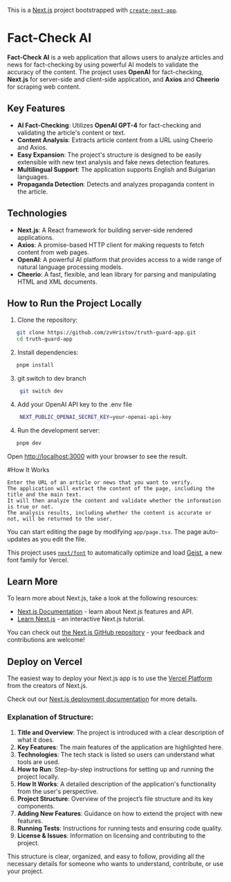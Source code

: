 This is a [Next.js](https://nextjs.org) project bootstrapped with [`create-next-app`](https://nextjs.org/docs/app/api-reference/cli/create-next-app).

# Fact-Check AI
**Fact-Check AI** is a web application that allows users to analyze articles and news for fact-checking by using powerful AI models to validate the accuracy of the content. The project uses **OpenAI** for fact-checking, **Next.js** for server-side and client-side application, and **Axios** and **Cheerio** for scraping web content.


## Key Features
- **AI Fact-Checking**: Utilizes **OpenAI GPT-4** for fact-checking and validating the article's content or text.
- **Content Analysis**: Extracts article content from a URL using Cheerio and Axios.
- **Easy Expansion**: The project's structure is designed to be easily extensible with new text analysis and fake news detection features.
- **Multilingual Support**: The application supports English and Bulgarian languages.
- **Propaganda Detection**: Detects and analyzes propaganda content in the article.

## Technologies

- **Next.js**: A React framework for building server-side rendered applications.
- **Axios**: A promise-based HTTP client for making requests to fetch content from web pages.
- **OpenAI**: A powerful AI platform that provides access to a wide range of natural language processing models.
- **Cheerio**: A fast, flexible, and lean library for parsing and manipulating HTML and XML documents.


## How to Run the Project Locally

1. Clone the repository:
```bash
   git clone https://github.com/zvHristov/truth-guard-app.git
   cd truth-guard-app
   ```
2. Install dependencies:
```bash
   pnpm install
   ```
3. git switch to dev branch
```bash
    git switch dev
```
4. Add your OpenAI API key to the .env file
```bash
    NEXT_PUBLIC_OPENAI_SECRET_KEY=your-openai-api-key
```
4. Run the development server:
```bash
   pnpm dev
```

Open [http://localhost:3000](http://localhost:3000) with your browser to see the result.


#How It Works

    Enter the URL of an article or news that you want to verify.
    The application will extract the content of the page, including the title and the main text.
    It will then analyze the content and validate whether the information is true or not.
    The analysis results, including whether the content is accurate or not, will be returned to the user.


You can start editing the page by modifying `app/page.tsx`. The page auto-updates as you edit the file.

This project uses [`next/font`](https://nextjs.org/docs/app/building-your-application/optimizing/fonts) to automatically optimize and load [Geist](https://vercel.com/font), a new font family for Vercel.

## Learn More

To learn more about Next.js, take a look at the following resources:

- [Next.js Documentation](https://nextjs.org/docs) - learn about Next.js features and API.
- [Learn Next.js](https://nextjs.org/learn) - an interactive Next.js tutorial.

You can check out [the Next.js GitHub repository](https://github.com/vercel/next.js) - your feedback and contributions are welcome!

## Deploy on Vercel

The easiest way to deploy your Next.js app is to use the [Vercel Platform](https://vercel.com/new?utm_medium=default-template&filter=next.js&utm_source=create-next-app&utm_campaign=create-next-app-readme) from the creators of Next.js.

Check out our [Next.js deployment documentation](https://nextjs.org/docs/app/building-your-application/deploying) for more details.

### Explanation of Structure:
1. **Title and Overview**: The project is introduced with a clear description of what it does.
2. **Key Features**: The main features of the application are highlighted here.
3. **Technologies**: The tech stack is listed so users can understand what tools are used.
4. **How to Run**: Step-by-step instructions for setting up and running the project locally.
5. **How It Works**: A detailed description of the application's functionality from the user's perspective.
6. **Project Structure**: Overview of the project’s file structure and its key components.
7. **Adding New Features**: Guidance on how to extend the project with new features.
8. **Running Tests**: Instructions for running tests and ensuring code quality.
9. **License & Issues**: Information on licensing and contributing to the project.

This structure is clear, organized, and easy to follow, providing all the necessary details for someone who wants to understand, contribute, or use your project.